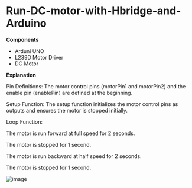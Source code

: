# Run-DC-motor-with-Hbridge-and-Arduino

**Components**
- Arduni UNO
- L239D Motor Driver
- DC Motor
  
**Explanation**

Pin Definitions: The motor control pins (motorPin1 and motorPin2) and the enable pin (enablePin) are defined at the beginning.

Setup Function: The setup function initializes the motor control pins as outputs and ensures the motor is stopped initially.

Loop Function:

The motor is run forward at full speed for 2 seconds.

The motor is stopped for 1 second.

The motor is run backward at half speed for 2 seconds.

The motor is stopped for 1 second.

![image](https://github.com/user-attachments/assets/f9f84c2c-ca07-4b02-a726-0b7a365a01d9)
